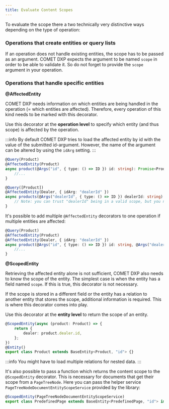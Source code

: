 ```yaml
---
title: Evaluate Content Scopes
---
```


To evaluate the scope there a two technically very distinctive ways depending on the type of operation:

### Operations that create entities or query lists

If an operation does not handle existing entities, the scope has to be passed as an argument. COMET DXP expects the argument to be named `scope` in order to be able to validate it. So do not forget to provide the `scope` argument in your operation.

### Operations that handle specific entities

**@AffectedEntity**

COMET DXP needs information on which entities are being handled in the operation (= which entities are affected). Therefore, every operation of this kind needs to be marked with this decorator.

Use this decorator at the **operation level** to specify which entity (and thus scope) is affected by the operation.

:::info
By default COMET DXP tries to load the affected entity by id with the value of the submitted id-argument. However, the name of the argument can be altered by using the `idArg` setting.
:::

```ts
@Query(Product)
@AffectedEntity(Product)
async product(@Args("id", { type: () => ID }) id: string): Promise<Product> {
    //...
}
```

```ts
@Query([Product])
@AffectedEntity(Dealer, { idArg: "dealerId" })
async products(@Args("dealerId", { type: () => ID }) dealerId: string): Promise<Product[]> {
    // Note: you can trust "dealerId" being in a valid scope, but you need to make sure that your business code restricts this query to the given dealer
}
```

It's possible to add multiple `@AffectedEntity` decorators to one operation if multiple entities are affected:

```ts
@Query(Product)
@AffectedEntity(Product)
@AffectedEntity(Dealer, { idArg: "dealerId" })
async product(@Args("id", { type: () => ID }) id: string, @Args("dealerId", { type: () => ID }) dealerId: string): Promise<Product> {
    //...
}
```

**@ScopedEntity**

Retrieving the affected entity alone is not sufficient, COMET DXP also needs to know the scope of the entity. The simplest case is when the entity has a field named `scope`. If this is true, this decorator is not necessary.

If the scope is stored in a different field or the entity has a relation to another entity that stores the scope, additional information is required. This is where this decorator comes into play.

Use this decorator at the **entity level** to return the scope of an entity.

```ts
@ScopedEntity(async (product: Product) => {
    return {
        dealer: product.dealer.id,
    };
})
@Entity()
export class Product extends BaseEntity<Product, "id"> {}
```

:::info
You might have to load multiple relations for nested data.
:::

It's also possible to pass a function which returns the content scope to the `@ScopedEntity` decorator. This is necessary for documents that get their scope from a `PageTreeNode`. Here you can pass the helper service `PageTreeNodeDocumentEntityScopeService` provided by the library:

```ts
@ScopedEntity(PageTreeNodeDocumentEntityScopeService)
export class PredefinedPage extends BaseEntity<PredefinedPage, "id"> implements DocumentInterface {
```
